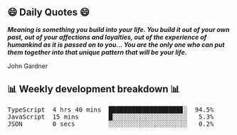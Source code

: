 ## 😄 Daily Quotes 😄

_**Meaning is something you build into your life. You build it out of your own past, out of your affections and loyalties, out of the experience of humankind as it is passed on to you... You are the only one who can put them together into that unique pattern that will be your life.**_

John Gardner



## 📊 Weekly development breakdown 📊

<pre>TypeScript  4 hrs 40 mins  ███████████████████▊░  94.5%
JavaScript  15 mins        █░░░░░░░░░░░░░░░░░░░░   5.3%
JSON        0 secs         ░░░░░░░░░░░░░░░░░░░░░   0.2%</pre>